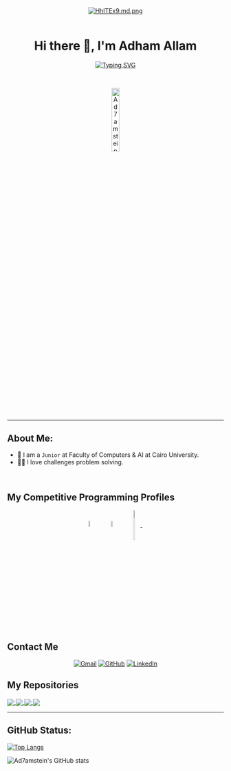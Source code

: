 <!-- Hello -->
<div align="center">
<a href="https://freeimage.host/i/HhITEx9"><img src="https://iili.io/HhITEx9.md.png" alt="HhITEx9.md.png" border="0"></a><br /><a target='_blank' href='https://freeimage.host/fr'></a><br />
</div>

<!-- My Name -->
<h1 align="center">Hi there 👋, I'm Adham Allam</h1>

<!-- Typing -->
<p  align="center" >
<a href="https://git.io/typing-svg"><img src="https://readme-typing-svg.demolab.com?font=Fira+Code&size=25&pause=1000&color=33F7D4&center=true&vCenter=true&width=435&lines=Software+Engineer;Computer+Science+Student" alt="Typing SVG"/></a>
</p>
<br>

<!-- Ranks -->
<p align="center"> 
	<!--<a href = "https://commits.top/egypt.html" target="_blank">
		<img src="https://img.shields.io/badge/dynamic/json?label=Most%20Active%20GitHub%20User%20in%20Egypt&query=%24.rank&prefix=Rank%20&logo=github&style=for-the-badge&color=grey&labelColor=333&url=https://aktive.tk/rank/egypt/7oSkaaa" alt="Most Active Users" target="_blank" width=40%/> 
	</a>-->
	<img src="https://komarev.com/ghpvc/?username=Ad7amstein&label=Profile%20views&color=00e600&labelColor=000000&style=for-the-badge" alt="Ad7amstein" width=19.40%/>
	<!---
		<a href = "https://commits.top/egypt.html" target="_blank">
			<img src="https://enfsgag3ayy6w9q.m.pipedream.net/&style=plastic" alt="7oSkaaa" target="_blank" height=25px, width=250px/> 
		</a>
	-->
</p>
<!--![Profile views](https://gpvc.arturio.dev/Ad7amstein)  -->
<hr>

<!-- About Me -->
## About Me:
- 🏫 I am a `Junior` at Faculty of Computers & AI at Cairo University.
- 👨‍💻 I love challenges problem solving.
<br>

<!-- Problem solving -->
## My Competitive Programming Profiles
<div align="center" width=100%>
  <a href="https://codeforces.com/profile/Adham.3llam" target="_blank"><img src="https://img.icons8.com/external-tal-revivo-shadow-tal-revivo/50/000000/external-codeforces-programming-competitions-and-contests-programming-community-logo-shadow-tal-revivo.png" alt="Code Forces" width=6%/></a>
  &emsp; 
  <a href="https://leetcode.com/La-Pulga/" target="_blank"><img src="https://img.icons8.com/external-tal-revivo-shadow-tal-revivo/50/000000/external-level-up-your-coding-skills-and-quickly-land-a-job-logo-shadow-tal-revivo.png" alt="LeetCode" width=6%/></a>
&emsp; 	
<a href="https://www.hackerrank.com/adham32003200">
  <img align="center" alt="Falguni @Hackerrank" height="70" width=6% src="https://cdn3.iconfinder.com/data/icons/logos-and-brands-adobe/512/160_Hackerrank-512.png" />
</a>
&emsp; 
</div>

<br>

<!-- Contact Me -->
## Contact Me
<p align="center">
	<a href="mailto:adham32003200@gmail.com" target="_blank"><img img src="https://img.shields.io/badge/gmail-%23EA4335.svg?style=plastic&logo=gmail&logoColor=white" alt="Gmail"/></a>
	<a href="https://github.com/Ad7amstein"><img src="https://img.shields.io/badge/github-%23181717.svg?style=plastic&logo=github&logoColor=white" alt="GitHub"/></a>
	<!--<a href="https://wa.me/0201208822340"><img src="https://img.shields.io/badge/whatsapp-%2325D366.svg?style=plastic&logo=whatsapp&logoColor=white" alt="Whatsapp"/></a>-->
	<a href="https://www.linkedin.com/in/adham-allam-284486254/" target="_blank"><img src="https://img.shields.io/badge/linkedin-%230A66C2.svg?style=plastic&logo=linkedin&logoColor=white" alt="LinkedIn"/></a>
	<!--<a href="https://www.facebook.com/7oSkaaa"><img src="https://img.shields.io/badge/facebook-%231877F2.svg?style=plastic&logo=facebook&logoColor=white" alt="Facebook"/></a>-->
	<!--<a href="https://www.instagram.com/ahmed_7oskaa/"><img src="https://img.shields.io/badge/instagram-%23E4405F.svg?style=plastic&logo=instagram&logoColor=white" alt="Instagram"/></a>-->
<br>

## My Repositories
</p>
<!-- Repo0: alx-low_level_programming -->
<a href="https://github.com/Ad7amstein/alx-low_level_programming">
  <img align="center" src="https://github-readme-stats-sigma-five.vercel.app/api/pin/?username=Ad7amstein&repo=alx-low_level_programming&theme=chartreuse-dark" />
</a>

<!-- Repo2: Printf -->
<a href="https://github.com/Ad7amstein/printf">
  <img align="center" src="https://github-readme-stats-sigma-five.vercel.app/api/pin/?username=Ad7amstein&repo=printf&theme=chartreuse-dark" />
</a>

<!-- Repo1: Board-Game-System -->
<a href="https://github.com/Ad7amstein/Board-Game-System">
  <img align="center" src="https://github-readme-stats-sigma-five.vercel.app/api/pin/?username=Ad7amstein&repo=Board-Game-System&theme=chartreuse-dark" />
</a>

<!-- Repo3: sorting_algorithms -->
<a href="https://github.com/Ad7amstein/sorting_algorithms">
  <img align="center" src="https://github-readme-stats-sigma-five.vercel.app/api/pin/?username=Ad7amstein&repo=sorting_algorithms&theme=chartreuse-dark" />
</a>

<hr>

## GitHub Status:
<!-- Top Languages -->
[![Top Langs](https://github-readme-stats-sigma-five.vercel.app/api/top-langs/?username=Ad7amstein&theme=vision-friendly-dark)](https://github.com/anuraghazra/github-readme-stats)

<!-- Github status -->
![Ad7amstein's GitHub stats](https://github-readme-stats-sigma-five.vercel.app/api?username=Ad7amstein&show_icons=true&theme=vision-friendly-dark&count_private=true)  
